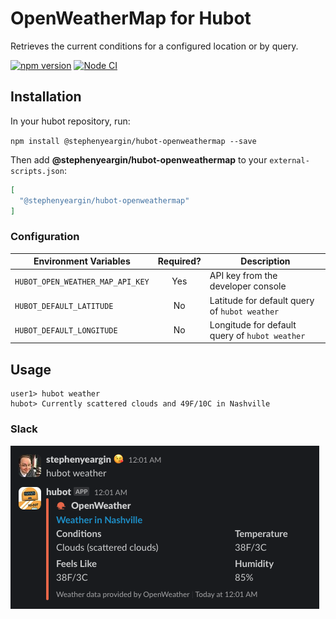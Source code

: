 # OpenWeatherMap for Hubot

Retrieves the current conditions for a configured location or by query.

[![npm version](https://badge.fury.io/js/@stephenyeargin%2Fhubot-openweathermap.svg)](https://badge.fury.io/js/@stephenyeargin%2Fhubot-openweathermap) [![Node CI](https://github.com/stephenyeargin/hubot-openweathermap/actions/workflows/nodejs.yml/badge.svg)](https://github.com/stephenyeargin/hubot-openweathermap/actions/workflows/nodejs.yml)

## Installation

In your hubot repository, run:

`npm install @stephenyeargin/hubot-openweathermap --save`

Then add **@stephenyeargin/hubot-openweathermap** to your `external-scripts.json`:

```json
[
  "@stephenyeargin/hubot-openweathermap"
]
```

### Configuration

| Environment Variables    | Required? | Description                              |
| ------------------------ | :-------: | ---------------------------------------- |
| `HUBOT_OPEN_WEATHER_MAP_API_KEY`  | Yes       | API key from the developer console       |
| `HUBOT_DEFAULT_LATITUDE` | No | Latitude for default query of `hubot weather` |
| `HUBOT_DEFAULT_LONGITUDE` | No | Longitude for default query of `hubot weather` |

## Usage

```
user1> hubot weather
hubot> Currently scattered clouds and 49F/10C in Nashville
```

### Slack

![screenshot](./screenshot.png)
